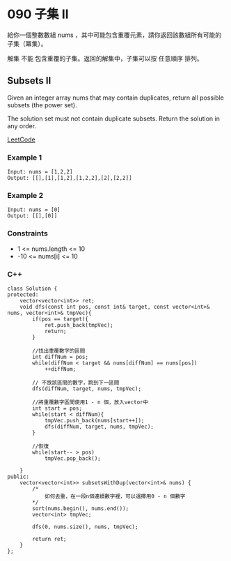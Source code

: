 # 090 子集 II

給你一個整數數組 nums ，其中可能包含重覆元素，請你返回該數組所有可能的子集（冪集）。

解集 不能 包含重覆的子集。返回的解集中，子集可以按 任意順序 排列。


##  Subsets II

Given an integer array nums that may contain duplicates, return all possible subsets (the power set).

The solution set must not contain duplicate subsets. Return the solution in any order.

[LeetCode](https://leetcode.cn/problems/subsets-ii/)

### Example 1

```
Input: nums = [1,2,2]
Output: [[],[1],[1,2],[1,2,2],[2],[2,2]]
```

### Example 2

```
Input: nums = [0]
Output: [[],[0]]
``` 

### Constraints

* 1 <= nums.length <= 10
* -10 <= nums[i] <= 10


### C++ 

```
class Solution {
protected:
    vector<vector<int>> ret;
    void dfs(const int pos, const int& target, const vector<int>& nums, vector<int>& tmpVec){
        if(pos == target){
            ret.push_back(tmpVec);
            return;
        }

        //找出重覆數字的區間
        int diffNum = pos;
        while(diffNum < target && nums[diffNum] == nums[pos])
            ++diffNum;

        // 不放該區間的數字，跳到下一區間
        dfs(diffNum, target, nums, tmpVec);
        
        //將重覆數字區間使用1 - n 個，放入vector中
        int start = pos;
        while(start < diffNum){
            tmpVec.push_back(nums[start++]);
            dfs(diffNum, target, nums, tmpVec);
        }

        //恢復
        while(start-- > pos)
            tmpVec.pop_back();
        
    }
public:
    vector<vector<int>> subsetsWithDup(vector<int>& nums) {
        /*
            如何去重，在一段n個連續數字裡，可以選擇用0 - n 個數字
        */
        sort(nums.begin(), nums.end());
        vector<int> tmpVec;

        dfs(0, nums.size(), nums, tmpVec);

        return ret;
    }
};
```
